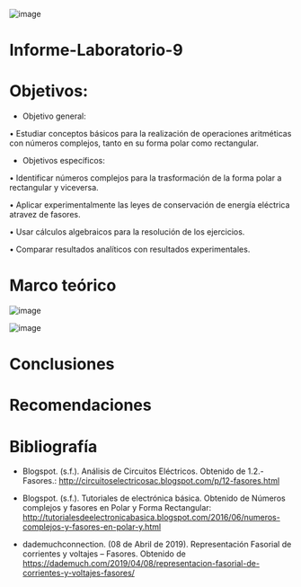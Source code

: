 ![image](https://user-images.githubusercontent.com/84587120/132117231-37de5574-000b-4266-9eb2-eff93e2e61ad.png)

# Informe-Laboratorio-9

# Objetivos: 

* Objetivo general: 

•	Estudiar conceptos básicos para la realización de operaciones aritméticas con números complejos, tanto en su forma polar como rectangular. 

* Objetivos específicos: 

•	Identificar números complejos para la trasformación de la forma polar a rectangular y viceversa.

•	Aplicar experimentalmente las leyes de conservación de energía eléctrica atravez de fasores.

•	Usar cálculos algebraicos para la resolución de los ejercicios.

•	Comparar resultados analíticos con resultados experimentales.

# Marco teórico

![image](https://user-images.githubusercontent.com/84427371/133014068-a3bf0e91-2e83-495a-9b27-c30d16482fff.png)

![image](https://user-images.githubusercontent.com/84427371/133014117-7cdcb527-206c-4b1a-8035-5d1804ad3116.png)



# Conclusiones

# Recomendaciones

# Bibliografía

* Blogspot. (s.f.). Análisis de Circuitos Eléctricos. Obtenido de 1.2.- Fasores.: http://circuitoselectricosac.blogspot.com/p/12-fasores.html

* Blogspot. (s.f.). Tutoriales de electrónica básica. Obtenido de Números complejos y fasores en Polar y Forma Rectangular: http://tutorialesdeelectronicabasica.blogspot.com/2016/06/numeros-complejos-y-fasores-en-polar-y.html

* dademuchconnection. (08 de Abril de 2019). Representación Fasorial de corrientes y voltajes – Fasores. Obtenido de https://dademuch.com/2019/04/08/representacion-fasorial-de-corrientes-y-voltajes-fasores/



